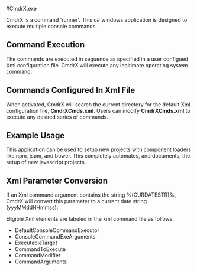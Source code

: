 #CmdrX.exe

CmdrX is a command 'runner'. This c# windows application is designed to execute multiple console commands.

## Command Execution
The commands are executed in sequence as specified in a
user configued Xml configuration file.  CmdrX will execute
any legitimate operating system command.

## Commands Configured In Xml File
When activated, CmdrX will search the current directory
for the default Xml configuration file, **CmdrXCmds.xml**.
Users can modify **CmdrXCmds.xml** to execute any desired
series of commands.

## Example Usage
This application can be used to setup new projects with component
loaders like  npm, jspm, and bower. This completely automates,
and documents, the setup of new javascript projects.

## Xml Parameter Conversion
If an Xml command argument contains the string %(CURDATESTR)%, CmdrX
will convert this parameter to a current
date string (yyyMMddHHmmss).

Eligible Xml elements are labeled in the xml command file as follows:
* DefaultConsoleCommandExecutor
* ConsoleCommandExeArguments
* ExecutableTarget
* CommandToExecute
* CommandModifier
* CommandArguments
